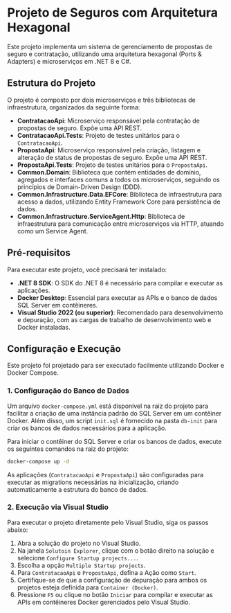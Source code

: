 # Projeto de Seguros com Arquitetura Hexagonal

Este projeto implementa um sistema de gerenciamento de propostas de seguro e contratação, utilizando uma arquitetura hexagonal (Ports & Adapters) e microserviços em .NET 8 e C#.




## Estrutura do Projeto

O projeto é composto por dois microserviços e três bibliotecas de infraestrutura, organizados da seguinte forma:

- **ContratacaoApi**: Microserviço responsável pela contratação de propostas de seguro. Expõe uma API REST.
- **ContratacaoApi.Tests**: Projeto de testes unitários para o `ContratacaoApi`.
- **PropostaApi**: Microserviço responsável pela criação, listagem e alteração de status de propostas de seguro. Expõe uma API REST.
- **PropostaApi.Tests**: Projeto de testes unitários para o `PropostaApi`.
- **Common.Domain**: Biblioteca que contém entidades de domínio, agregados e interfaces comuns a todos os microserviços, seguindo os princípios de Domain-Driven Design (DDD).
- **Common.Infrastructure.Data.EFCore**: Biblioteca de infraestrutura para acesso a dados, utilizando Entity Framework Core para persistência de dados.
- **Common.Infrastructure.ServiceAgent.Http**: Biblioteca de infraestrutura para comunicação entre microserviços via HTTP, atuando como um Service Agent.




## Pré-requisitos

Para executar este projeto, você precisará ter instalado:

- **.NET 8 SDK**: O SDK do .NET 8 é necessário para compilar e executar as aplicações.
- **Docker Desktop**: Essencial para executar as APIs e o banco de dados SQL Server em contêineres.
- **Visual Studio 2022 (ou superior)**: Recomendado para desenvolvimento e depuração, com as cargas de trabalho de desenvolvimento web e Docker instaladas.




## Configuração e Execução

Este projeto foi projetado para ser executado facilmente utilizando Docker e Docker Compose.

### 1. Configuração do Banco de Dados

Um arquivo `docker-compose.yml` está disponível na raiz do projeto para facilitar a criação de uma instância padrão do SQL Server em um contêiner Docker. Além disso, um script `init.sql` é fornecido na pasta `db-init` para criar os bancos de dados necessários para a aplicação.

Para iniciar o contêiner do SQL Server e criar os bancos de dados, execute os seguintes comandos na raiz do projeto:

```bash
docker-compose up -d
```

As aplicações (`ContratacaoApi` e `PropostaApi`) são configuradas para executar as migrations necessárias na inicialização, criando automaticamente a estrutura do banco de dados.

### 2. Execução via Visual Studio

Para executar o projeto diretamente pelo Visual Studio, siga os passos abaixo:

1. Abra a solução do projeto no Visual Studio.
2. Na janela `Solutoin Explorer`, clique com o botão direito na solução e selecione `Configure Startup projects...`.
3. Escolha a opção `Multiple Startup projects`.
4. Para `ContratacaoApi` e `PropostaApi`, defina a Ação como `Start`.
5. Certifique-se de que a configuração de depuração para ambos os projetos esteja definida para `Container (Docker)`.
6. Pressione `F5` ou clique no botão `Iniciar` para compilar e executar as APIs em contêineres Docker gerenciados pelo Visual Studio.

